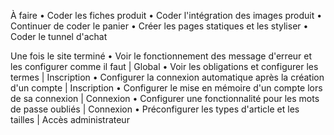 À faire
• Coder les fiches produit
• Coder l'intégration des images produit
• Continuer de coder le panier
• Créer les pages statiques et les styliser
• Coder le tunnel d'achat

Une fois le site terminé
• Voir le fonctionnement des message d'erreur et les configurer comme il faut | Global
• Voir les obligations et configurer les termes | Inscription
• Configurer la connexion automatique après la création d'un compte | Inscription
• Configurer le mise en mémoire d'un compte lors de sa connexion | Connexion
• Configurer une fonctionnalité pour les mots de passe oubliés | Connexion
• Préconfigurer les types d'article et les tailles | Accès administrateur
